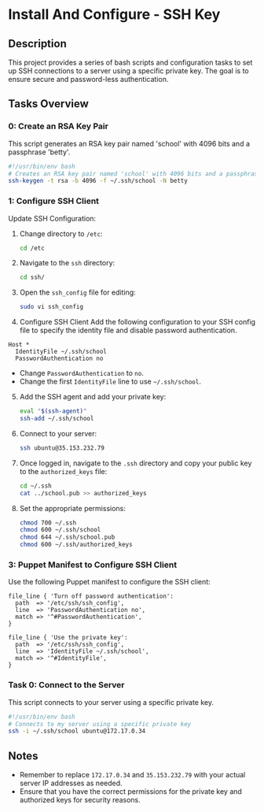 # Install And Configure - SSH Key

## Description
This project provides a series of bash scripts and configuration tasks to set up SSH connections to a server using a specific private key. The goal is to ensure secure and password-less authentication.

## Tasks Overview

### 0: Create an RSA Key Pair
This script generates an RSA key pair named 'school' with 4096 bits and a passphrase 'betty'.

```bash
#!/usr/bin/env bash
# Creates an RSA key pair named 'school' with 4096 bits and a passphrase 'betty'
ssh-keygen -t rsa -b 4096 -f ~/.ssh/school -N betty
```

### 1: Configure SSH Client

Update SSH Configuration:
1. Change directory to `/etc`:
   ```bash
   cd /etc
   ```
2. Navigate to the `ssh` directory:
   ```bash
   cd ssh/
   ```
3. Open the `ssh_config` file for editing:
   ```bash
   sudo vi ssh_config
   ```

4. Configure SSH Client
Add the following configuration to your SSH config file to specify the identity file and disable password authentication.
```
Host *
  IdentityFile ~/.ssh/school
  PasswordAuthentication no
  ```
   - Change `PasswordAuthentication` to `no`.
   - Change the first `IdentityFile` line to use `~/.ssh/school`.

5. Add the SSH agent and add your private key:
   ```bash
   eval "$(ssh-agent)"
   ssh-add ~/.ssh/school
   ```
6. Connect to your server:
   ```bash
   ssh ubuntu@35.153.232.79
   ```
7. Once logged in, navigate to the `.ssh` directory and copy your public key to the `authorized_keys` file:
   ```bash
   cd ~/.ssh
   cat ../school.pub >> authorized_keys
   ```

8. Set the appropriate permissions:
   ```bash
   chmod 700 ~/.ssh
   chmod 600 ~/.ssh/school
   chmod 644 ~/.ssh/school.pub
   chmod 600 ~/.ssh/authorized_keys
   ```

### 3: Puppet Manifest to Configure SSH Client
Use the following Puppet manifest to configure the SSH client:

```puppet
file_line { 'Turn off password authentication':
  path  => '/etc/ssh/ssh_config',
  line  => 'PasswordAuthentication no',
  match => '^#PasswordAuthentication',
}

file_line { 'Use the private key':
  path  => '/etc/ssh/ssh_config',
  line  => 'IdentityFile ~/.ssh/school',
  match => '^#IdentityFile',
}
```

### Task 0: Connect to the Server
This script connects to your server using a specific private key.

```bash
#!/usr/bin/env bash
# Connects to my server using a specific private key
ssh -i ~/.ssh/school ubuntu@172.17.0.34
```
## Notes
- Remember to replace `172.17.0.34` and `35.153.232.79` with your actual server IP addresses as needed.
- Ensure that you have the correct permissions for the private key and authorized keys for security reasons.

